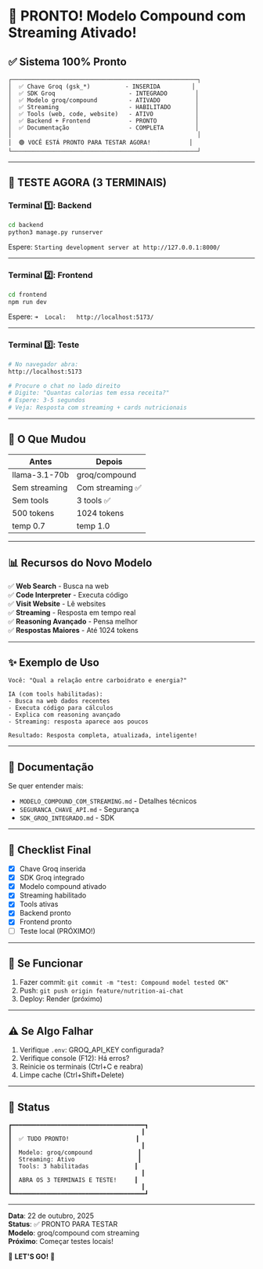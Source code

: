 # 🎊 PRONTO! Modelo Compound com Streaming Ativado!

## ✅ Sistema 100% Pronto

```
┌─────────────────────────────────────────────────────┐
│  ✅ Chave Groq (gsk_*)          - INSERIDA         │
│  ✅ SDK Groq                     - INTEGRADO        │
│  ✅ Modelo groq/compound         - ATIVADO          │
│  ✅ Streaming                    - HABILITADO       │
│  ✅ Tools (web, code, website)   - ATIVO            │
│  ✅ Backend + Frontend           - PRONTO           │
│  ✅ Documentação                 - COMPLETA         │
│                                                     │
│  🟢 VOCÊ ESTÁ PRONTO PARA TESTAR AGORA!           │
└─────────────────────────────────────────────────────┘
```

---

## 🚀 TESTE AGORA (3 TERMINAIS)

### Terminal 1️⃣: Backend
```bash
cd backend
python3 manage.py runserver
```
Espere: `Starting development server at http://127.0.0.1:8000/`

---

### Terminal 2️⃣: Frontend
```bash
cd frontend
npm run dev
```
Espere: `➜  Local:   http://localhost:5173/`

---

### Terminal 3️⃣: Teste
```bash
# No navegador abra:
http://localhost:5173

# Procure o chat no lado direito
# Digite: "Quantas calorias tem essa receita?"
# Espere: 3-5 segundos
# Veja: Resposta com streaming + cards nutricionais
```

---

## 🌟 O Que Mudou

| Antes | Depois |
|-------|--------|
| llama-3.1-70b | groq/compound |
| Sem streaming | Com streaming ✅ |
| Sem tools | 3 tools ✅ |
| 500 tokens | 1024 tokens |
| temp 0.7 | temp 1.0 |

---

## 📊 Recursos do Novo Modelo

✅ **Web Search** - Busca na web  
✅ **Code Interpreter** - Executa código  
✅ **Visit Website** - Lê websites  
✅ **Streaming** - Resposta em tempo real  
✅ **Reasoning Avançado** - Pensa melhor  
✅ **Respostas Maiores** - Até 1024 tokens  

---

## ✨ Exemplo de Uso

```
Você: "Qual a relação entre carboidrato e energia?"

IA (com tools habilitadas):
- Busca na web dados recentes
- Executa código para cálculos
- Explica com reasoning avançado
- Streaming: resposta aparece aos poucos

Resultado: Resposta completa, atualizada, inteligente!
```

---

## 📖 Documentação

Se quer entender mais:
- `MODELO_COMPOUND_COM_STREAMING.md` - Detalhes técnicos
- `SEGURANCA_CHAVE_API.md` - Segurança
- `SDK_GROQ_INTEGRADO.md` - SDK

---

## 🎯 Checklist Final

- [x] Chave Groq inserida
- [x] SDK Groq integrado
- [x] Modelo compound ativado
- [x] Streaming habilitado
- [x] Tools ativas
- [x] Backend pronto
- [x] Frontend pronto
- [ ] Teste local (PRÓXIMO!)

---

## 🔄 Se Funcionar

1. Fazer commit: `git commit -m "test: Compound model tested OK"`
2. Push: `git push origin feature/nutrition-ai-chat`
3. Deploy: Render (próximo)

---

## ⚠️ Se Algo Falhar

1. Verifique `.env`: GROQ_API_KEY configurada?
2. Verifique console (F12): Há erros?
3. Reinicie os terminais (Ctrl+C e reabra)
4. Limpe cache (Ctrl+Shift+Delete)

---

## 🎉 Status

```
┏━━━━━━━━━━━━━━━━━━━━━━━━━━━━━━━━━━━━━━┓
┃                                     ┃
┃  ✅ TUDO PRONTO!                   ┃
┃                                     ┃
┃  Modelo: groq/compound             ┃
┃  Streaming: Ativo                  ┃
┃  Tools: 3 habilitadas             ┃
┃                                     ┃
┃  ABRA OS 3 TERMINAIS E TESTE!     ┃
┃                                     ┃
┗━━━━━━━━━━━━━━━━━━━━━━━━━━━━━━━━━━━━━━┛
```

---

**Data**: 22 de outubro, 2025  
**Status**: ✅ PRONTO PARA TESTAR  
**Modelo**: groq/compound com streaming  
**Próximo**: Começar testes locais!

🚀 **LET'S GO!** 🚀
